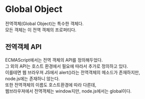 # Global Object
전역객체(Global Object)는 특수한 객체다.  
모든 객체는 이 전역 객체의 프로퍼티다.  

## 전역객체 API
ECMAScript에서는 전역 객체의 API를 정의해두었다.  
그 외의 API는 호스트 환경에서 필요에 따라서 추가로 정의하고 있다.  
이를테면 웹 브라우져 JS에서 alert()라는 전역객체의 메소드가 존재하지만,  
node.js에는 존재하니 않는다.  
또한 전역객체의 이름도 호스트환경에 따라 다른데,  
웹브라우져에서 전역객체는 window지만, node.js에서는 global이다.